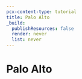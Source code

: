 ```yaml
---
pcx-content-type: tutorial
title: Palo Alto
_build:
  publishResources: false
  render: never
  list: never
---
```


# Palo Alto